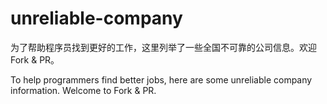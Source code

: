 # unreliable-company

为了帮助程序员找到更好的工作，这里列举了一些全国不可靠的公司信息。欢迎Fork & PR。

To help programmers find better jobs, here are some unreliable company information. Welcome to Fork & PR.
